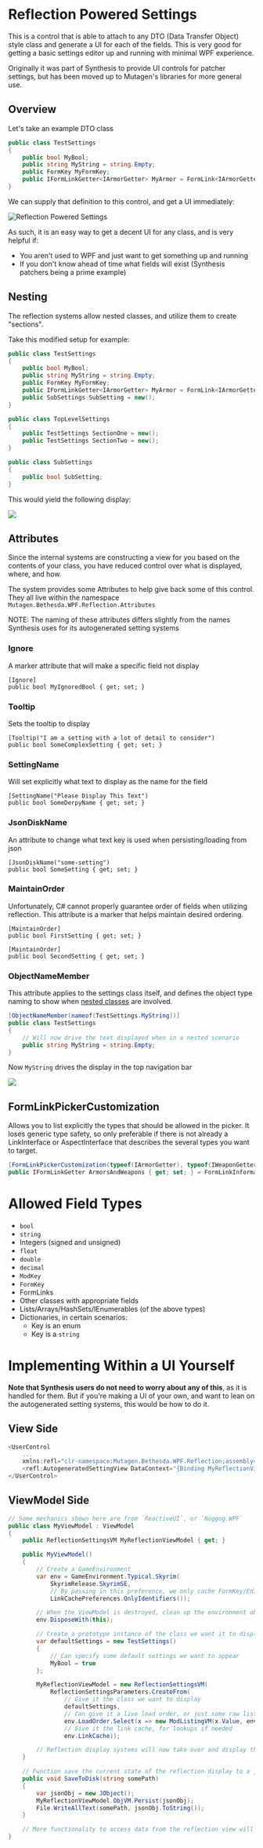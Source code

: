 # Reflection Powered Settings
This is a control that is able to attach to any DTO (Data Transfer Object) style class and generate a UI for each of the fields.  This is very good for getting a basic settings editor up and running with minimal WPF experience.

Originally it was part of Synthesis to provide UI controls for patcher settings, but has been moved up to Mutagen's libraries for more general use.

## Overview
Let's take an example DTO class
```cs
public class TestSettings
{
    public bool MyBool;
    public string MyString = string.Empty;
    public FormKey MyFormKey;
    public IFormLinkGetter<IArmorGetter> MyArmor = FormLink<IArmorGetter>.Null;
}
```

We can supply that definition to this control, and get a UI immediately:

![Reflection Powered Settings](https://i.imgur.com/PdXSnk5.gif)

As such, it is an easy way to get a decent UI for any class, and is very helpful if:

- You aren't used to WPF and just want to get something up and running
- If you don't know ahead of time what fields will exist (Synthesis patchers being a prime example)

## Nesting
The reflection systems allow nested classes, and utilize them to create "sections".

Take this modified setup for example:
```cs
public class TestSettings
{
    public bool MyBool;
    public string MyString = string.Empty;
    public FormKey MyFormKey;
    public IFormLinkGetter<IArmorGetter> MyArmor = FormLink<IArmorGetter>.Null;
    public SubSettings SubSetting = new();
}

public class TopLevelSettings
{
    public TestSettings SectionOne = new();
    public TestSettings SectionTwo = new();
}

public class SubSettings
{
    public bool SubSetting;
}
```

This would yield the following display:

![](https://i.imgur.com/EFHZxEE.gif)

## Attributes
Since the internal systems are constructing a view for you based on the contents of your class, you have reduced control over what is displayed, where, and how.

The system provides some Attributes to help give back some of this control.  They all live within the namespace `Mutagen.Bethesda.WPF.Reflection.Attributes`

NOTE:  The naming of these attributes differs slightly from the names Synthesis uses for its autogenerated setting systems

### Ignore
A marker attribute that will make a specific field not display

```
[Ignore]
public bool MyIgnoredBool { get; set; }
```

### Tooltip
Sets the tooltip to display

```
[Tooltip("I am a setting with a lot of detail to consider")
public bool SomeComplexSetting { get; set; }
```

### SettingName
Will set explicitly what text to display as the name for the field

```
[SettingName("Please Display This Text")
public bool SomeDerpyName { get; set; }
```

### JsonDiskName
An attribute to change what text key is used when persisting/loading from json

```
[JsonDiskName("some-setting")
public bool SomeSetting { get; set; }
```

### MaintainOrder
Unfortunately, C# cannot properly guarantee order of fields when utilizing reflection.  This attribute is a marker that helps maintain desired ordering.

```
[MaintainOrder]
public bool FirstSetting { get; set; }

[MaintainOrder]
public bool SecondSetting { get; set; }
```

### ObjectNameMember
This attribute applies to the settings class itself, and defines the object type naming to show when [nested classes](#Nesting) are involved.

```cs
[ObjectNameMember(nameof(TestSettings.MyString))]
public class TestSettings
{
    // Will now drive the text displayed when in a nested scenario
    public string MyString = string.Empty;
}
```

Now `MyString` drives the display in the top navigation bar

![](https://i.imgur.com/6M99PZG.gif)

## FormLinkPickerCustomization

Allows you to list explicitly the types that should be allowed in the picker.  It loses generic type safety, so only preferable if there is not already a LinkInterface or AspectInterface that describes the several types you want to target.

```cs
[FormLinkPickerCustomization(typeof(IArmorGetter), typeof(IWeaponGetter))]
public IFormLinkGetter ArmorsAndWeapons { get; set; } = FormLinkInformation.Null;
```

# Allowed Field Types

- `bool`
- `string`
- Integers (signed and unsigned)
- `float`
- `double`
- `decimal`
- `ModKey`
- `FormKey`
- FormLinks
- Other classes with appropriate fields
- Lists/Arrays/HashSets/IEnumerables (of the above types)
- Dictionaries, in certain scenarios:
   - Key is an enum
   - Key is a `string`

# Implementing Within a UI Yourself
**Note that Synthesis users do not need to worry about any of this**, as it is handled for them.  But if you're making a UI of your own, and want to lean on the autogenerated setting systems, this would be how to do it.

## View Side
```cs
<UserControl
    ...
    xmlns:refl="clr-namespace:Mutagen.Bethesda.WPF.Reflection;assembly=Mutagen.Bethesda.WPF" >
    <refl:AutogeneratedSettingView DataContext="{Binding MyReflectionViewModel}" />
</UserControl>
```

## ViewModel Side
```cs
// Some mechanics shown here are from `ReactiveUI`, or `Noggog.WPF`
public class MyViewModel : ViewModel
{
    public ReflectionSettingsVM MyReflectionViewModel { get; }

    public MyViewModel()
    {
        // Create a GameEnvironment
        var env = GameEnvironment.Typical.Skyrim(
            SkyrimRelease.SkyrimSE, 
            // By passing in this preference, we only cache FormKey/EditorID info, keeping memory usage down
            LinkCachePreferences.OnlyIdentifiers());

        // When the ViewModel is destroyed, clean up the environment object.  Good practice
        env.DisposeWith(this);

        // Create a prototype instance of the class we want it to display
        var defaultSettings = new TestSettings()
        {
            // Can specify some default settings we want to appear
            MyBool = true
        };

        MyReflectionViewModel = new ReflectionSettingsVM(
            ReflectionSettingsParameters.CreateFrom(
                // Give it the class we want to display
                defaultSettings,
                // Can give it a live load order, or just some raw listings
                env.LoadOrder.Select(x => new ModListingVM(x.Value, env.DataFolderPath.Path)),
                // Give it the link cache, for lookups if needed
                env.LinkCache));

        // Reflection display systems will now take over and display the appropriate fields
    }

    // Function save the current state of the reflection display to a json file
    public void SaveToDisk(string somePath)
    {
        var jsonObj = new JObject();
        MyReflectionViewModel.ObjVM.Persist(jsonObj);
        File.WriteAllText(somePath, jsonObj.ToString());
    }

    // More functionality to access data from the reflection view will be added
}
```
